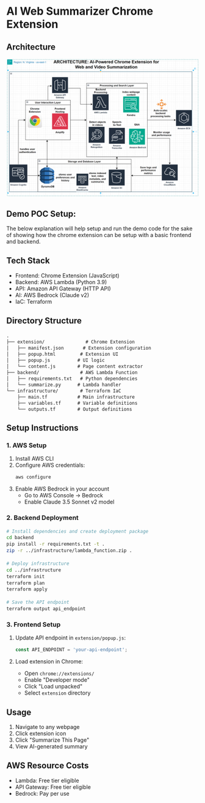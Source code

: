 # AI Web Summarizer Chrome Extension

## Architecture
![Architecture Diagram](resources/architecture.png)

## Demo POC Setup:
The below explanation will help setup and run the demo code for the sake of showing how the chrome extension can be setup with a basic frontend and backend.
## Tech Stack
- Frontend: Chrome Extension (JavaScript)
- Backend: AWS Lambda (Python 3.9)
- API: Amazon API Gateway (HTTP API)
- AI: AWS Bedrock (Claude v2)
- IaC: Terraform

## Directory Structure
```
.
├── extension/               # Chrome Extension
│   ├── manifest.json       # Extension configuration
│   ├── popup.html         # Extension UI
│   ├── popup.js          # UI logic
│   └── content.js        # Page content extractor
├── backend/               # AWS Lambda Function
│   ├── requirements.txt   # Python dependencies
│   └── summarize.py      # Lambda handler
└── infrastructure/        # Terraform IaC
    ├── main.tf           # Main infrastructure
    ├── variables.tf      # Variable definitions
    └── outputs.tf        # Output definitions
```

## Setup Instructions

### 1. AWS Setup
1. Install AWS CLI
2. Configure AWS credentials:
   ```bash
   aws configure
   ```
3. Enable AWS Bedrock in your account
   - Go to AWS Console → Bedrock
   - Enable Claude 3.5 Sonnet v2 model

### 2. Backend Deployment
```bash
# Install dependencies and create deployment package
cd backend
pip install -r requirements.txt -t .
zip -r ../infrastructure/lambda_function.zip .

# Deploy infrastructure
cd ../infrastructure
terraform init
terraform plan
terraform apply

# Save the API endpoint
terraform output api_endpoint
```

### 3. Frontend Setup
1. Update API endpoint in `extension/popup.js`:
   ```javascript
   const API_ENDPOINT = 'your-api-endpoint';
   ```

2. Load extension in Chrome:
   - Open `chrome://extensions/`
   - Enable "Developer mode"
   - Click "Load unpacked"
   - Select `extension` directory

## Usage
1. Navigate to any webpage
2. Click extension icon
3. Click "Summarize This Page"
4. View AI-generated summary


## AWS Resource Costs
- Lambda: Free tier eligible
- API Gateway: Free tier eligible
- Bedrock: Pay per use

